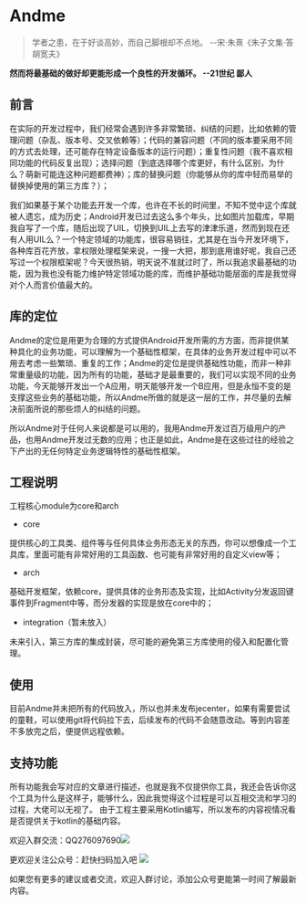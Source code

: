 
# Andme

>学者之患，在于好谈高妙，而自己脚根却不点地。 --宋·朱熹《朱子文集·答胡宽夫》

**然而将最基础的做好却更能形成一个良性的开发循环。 --21世纪 鄙人**

## 前言
在实际的开发过程中，我们经常会遇到许多非常繁琐、纠结的问题，比如依赖的管理问题（杂乱、版本号、交叉依赖等）；代码的兼容问题（不同的版本要采用不同的方式去处理，还可能存在特定设备版本的运行问题）；重复性问题（我不喜欢相同功能的代码反复出现）；选择问题（到底选择哪个库更好，有什么区别，为什么？萌新可能连这种问题都费神）；库的替换问题（你能够从你的库中轻而易举的替换掉使用的第三方库？）；

我们如果基于某个功能去开发一个库，也许在不长的时间里，不知不觉中这个库就被人遗忘，成为历史；Android开发已过去这么多个年头，比如图片加载库，早期我自写了一个库，随后出现了UIL，切换到UIL上去写的津津乐道，然而到现在还有人用UIL么？一个特定领域的功能库，很容易销往，尤其是在当今开发环境下，各种库百花齐放，拿权限处理框架来说，一搜一大把，那到底用谁好呢，我自己还写过一个权限框架呢？今天很热销，明天说不准就过时了，所以我追求最基础的功能，因为我也没有能力维护特定领域功能的库，而维护基础功能层面的库是我觉得对个人而言价值最大的。

## 库的定位
Andme的定位是用更为合理的方式提供Android开发所需的方方面，而非提供某种具化的业务功能，可以理解为一个基础性框架，在具体的业务开发过程中可以不用去考虑一些繁琐、重复的工作；Andme的定位是提供基础性功能，而非一种非常重量级的功能，因为所有的功能，基础才是最重要的，我们可以实现不同的业务功能，今天能够开发出一个A应用，明天能够开发一个B应用，但是永恒不变的是支撑这些业务的基础功能，所以Andme所做的就是这一层的工作，并尽量的去解决前面所说的那些烦人的纠结的问题。

所以Andme对于任何人来说都是可以用的，我用Andme开发过百万级用户的产品，也用Andme开发过无数的应用；也正是如此，Andme是在这些过往的经验之下产出的无任何特定业务逻辑特性的基础性框架。

## 工程说明
工程核心module为core和arch

* core

提供核心的工具类、组件等与任何具体业务形态无关的东西，你可以想像成一个工具库，里面可能有非常好用的工具函数、也可能有非常好用的自定义view等；

* arch

基础开发框架，依赖core，提供具体的业务形态及实现，比如Activity分发返回键事件到Fragment中等，而分发器的实现是放在core中的；

* integration（暂未放入）

未来引入，第三方库的集成封装，尽可能的避免第三方库使用的侵入和配置化管理。

## 使用
目前Andme并未把所有的代码放入，所以也并未发布jecenter，如果有需要尝试的童鞋，可以使用git将代码拉下去，后续发布的代码不会随意改动。等到内容差不多放完之后，便提供远程依赖。



## 支持功能
所有功能我会写对应的文章进行描述，也就是我不仅提供你工具，我还会告诉你这个工具为什么是这样子，能够什么，因此我觉得这个过程是可以互相交流和学习的过程，大佬可以无视了。
由于工程主要采用Kotlin编写，所以发布的内容视情况看是否提供关于kotlin的基础内容。





欢迎入群交流：QQ276097690![](https://p1-juejin.byteimg.com/tos-cn-i-k3u1fbpfcp/a56977bef1f24a4b8882bd563235cf9c~tplv-k3u1fbpfcp-watermark.image)

更欢迎关注公众号：赶快扫码加入吧
![](https://p9-juejin.byteimg.com/tos-cn-i-k3u1fbpfcp/e418eb2d968347d6815ad9f1154904ad~tplv-k3u1fbpfcp-watermark.image)

如果您有更多的建议或者交流，欢迎入群讨论，添加公众号更能第一时间了解最新内容。

